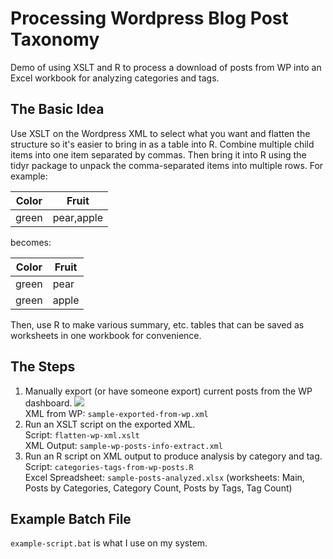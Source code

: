# Processing Wordpress Blog Post Taxonomy #
Demo of using XSLT and R to process a download of posts from WP into an Excel workbook for analyzing categories and tags.
## The Basic Idea ##
Use XSLT on the Wordpress XML to select what you want and flatten the structure so it's easier to bring in as a table into R. Combine multiple child items into one item separated by commas. Then bring it into R using the tidyr package to unpack the comma-separated items into multiple rows. For example:

Color | Fruit
------|-------------
green | pear,apple |

becomes:

Color | Fruit
------|-------------
green | pear |
green | apple |

Then, use R to make various summary, etc. tables that can be saved as worksheets in one workbook for convenience.
## The Steps ##

1. Manually export (or have someone export) current posts from the WP dashboard.
![](https://i.imgur.com/RE5XCaL.png)<br>
XML from WP: `sample-exported-from-wp.xml`
1. Run an XSLT script on the exported XML.<br>
Script: `flatten-wp-xml.xslt` <br>
XML Output: `sample-wp-posts-info-extract.xml`
2. Run an R script on XML output to produce analysis by category and tag.<br>
Script: `categories-tags-from-wp-posts.R`<br>
Excel Spreadsheet: `sample-posts-analyzed.xlsx` (worksheets: Main, Posts by Categories, Category Count, Posts by Tags, Tag Count)

## Example Batch File ##

`example-script.bat` is what I use on my system.


